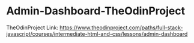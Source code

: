 # Admin-Dashboard-TheOdinProject
TheOdinProject Link: https://www.theodinproject.com/paths/full-stack-javascript/courses/intermediate-html-and-css/lessons/admin-dashboard
